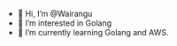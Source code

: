 - 👋 Hi, I’m @Wairangu
- 👀 I’m interested in Golang
- 🌱 I’m currently learning Golang and AWS.

<!---
Wairangu/Wairangu is a ✨ special ✨ repository because its `README.md` (this file) appears on your GitHub profile.
You can click the Preview link to take a look at your changes.
--->

